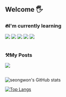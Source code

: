 ## Welcome 🖐️

### 🔥I'm currently learning


<div>
		<img src="https://img.shields.io/badge/JavaScript-F7DF1E?style=for-the-badge&logo=JavaScript&logoColor=white" />
    	<img src="https://img.shields.io/badge/Python-14354C?style=for-the-badge&logo=python&logoColor=white" />
	<img src="https://img.shields.io/badge/React-20232A?style=for-the-badge&logo=react&logoColor=61DAFB" />
	    	<img src="https://img.shields.io/badge/GitHub-100000?style=for-the-badge&logo=github&logoColor=white" />
	<img src="https://img.shields.io/badge/GIT-E44C30?style=for-the-badge&logo=git&logoColor=white" />
</div><br>

### ⚒️My Posts 
<div>
	<a href="https://velog.io/@seongwon__105/posts">
	<img src="https://velog-readme-stats.vercel.app/api/badge?name=Velog"/>
	</a>
</div><br>


![seongwon's GitHub stats](https://github-readme-stats.vercel.app/api?username=seongwon030&show_icons=true&theme=radical&card_width=10)

[![Top Langs](https://github-readme-stats.vercel.app/api/top-langs/?username=seongwon030&hide=C%2B%2B&layout=compact)](https://github.com/seongwon030/github-readme-stats)

